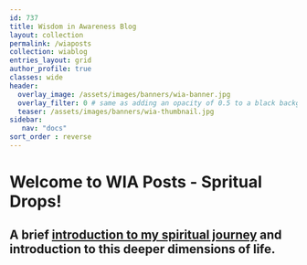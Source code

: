 ```yaml
---
id: 737    
title: Wisdom in Awareness Blog
layout: collection
permalink: /wiaposts
collection: wiablog
entries_layout: grid
author_profile: true
classes: wide
header:
  overlay_image: /assets/images/banners/wia-banner.jpg
  overlay_filter: 0 # same as adding an opacity of 0.5 to a black background
  teaser: /assets/images/banners/wia-thumbnail.jpg
sidebar:
   nav: "docs"
sort_order : reverse   
---
```


# Welcome to WIA Posts - Spritual Drops!

## A brief [introduction to my spiritual journey](/wia-home) and introduction to this deeper dimensions of life.
